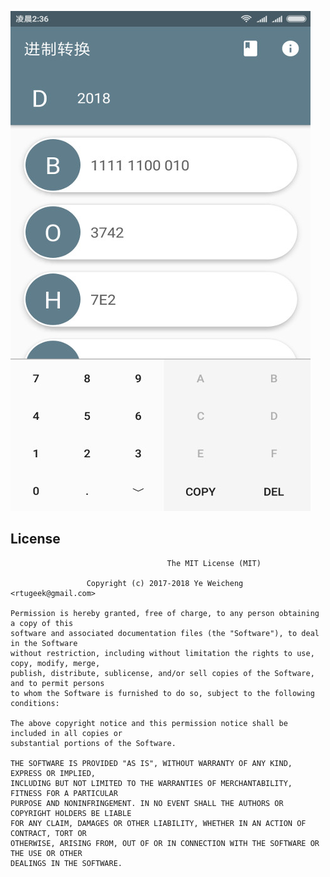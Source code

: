 ![](./art/Screenshot_2018-03-28-12-38-54-742_com.freegeek.jzzh.jpg)  

License
--------
                                       The MIT License (MIT)
                    
                     Copyright (c) 2017-2018 Ye Weicheng <rtugeek@gmail.com>
             
    Permission is hereby granted, free of charge, to any person obtaining a copy of this 
    software and associated documentation files (the "Software"), to deal in the Software 
    without restriction, including without limitation the rights to use, copy, modify, merge, 
    publish, distribute, sublicense, and/or sell copies of the Software, and to permit persons
    to whom the Software is furnished to do so, subject to the following conditions:  
      
    The above copyright notice and this permission notice shall be included in all copies or 
    substantial portions of the Software.  
      
    THE SOFTWARE IS PROVIDED "AS IS", WITHOUT WARRANTY OF ANY KIND, EXPRESS OR IMPLIED, 
    INCLUDING BUT NOT LIMITED TO THE WARRANTIES OF MERCHANTABILITY, FITNESS FOR A PARTICULAR 
    PURPOSE AND NONINFRINGEMENT. IN NO EVENT SHALL THE AUTHORS OR COPYRIGHT HOLDERS BE LIABLE
    FOR ANY CLAIM, DAMAGES OR OTHER LIABILITY, WHETHER IN AN ACTION OF CONTRACT, TORT OR 
    OTHERWISE, ARISING FROM, OUT OF OR IN CONNECTION WITH THE SOFTWARE OR THE USE OR OTHER 
    DEALINGS IN THE SOFTWARE.
